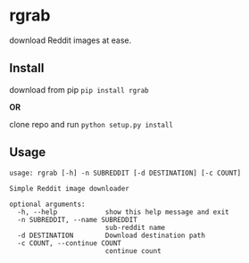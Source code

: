 # rgrab

download Reddit images at ease.

## Install

download from pip `pip install rgrab`

**OR**

clone repo and run `python setup.py install`

## Usage

```
usage: rgrab [-h] -n SUBREDDIT [-d DESTINATION] [-c COUNT]

Simple Reddit image downloader

optional arguments:
  -h, --help            show this help message and exit
  -n SUBREDDIT, --name SUBREDDIT
                        sub-reddit name
  -d DESTINATION        Download destination path
  -c COUNT, --continue COUNT
                        continue count
```
